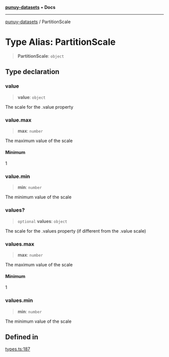 [**punuy-datasets**](../README.md) • **Docs**

***

[punuy-datasets](../README.md) / PartitionScale

# Type Alias: PartitionScale

> **PartitionScale**: `object`

## Type declaration

### value

> **value**: `object`

The scale for the .value property

### value.max

> **max**: `number`

The maximum value of the scale

#### Minimum

1

### value.min

> **min**: `number`

The minimum value of the scale

### values?

> `optional` **values**: `object`

The scale for the .values property (if different from the .value scale)

### values.max

> **max**: `number`

The maximum value of the scale

#### Minimum

1

### values.min

> **min**: `number`

The minimum value of the scale

## Defined in

[types.ts:187](https://github.com/andrefs/punuy-datasets/blob/488b54fe92414f0a7dd9fb89b53ed2e061e97053/src/lib/types.ts#L187)

